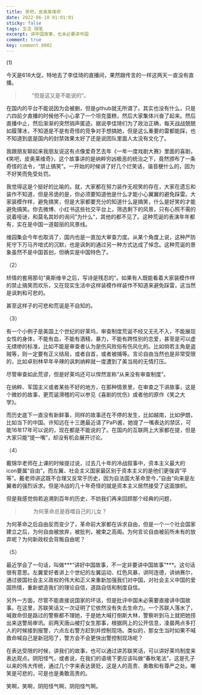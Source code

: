 ```yaml
---
title: 笑吧，皮奥莱维奇
date: 2022-06-10 01:01:01
sticky: false
tags: 生活 随笔
excerpt: 讲中国故事，也未必要讲中国
comment: true
key: comment_0002
---
```


(1)

今天是618大促。特地去了李佳琦的直播间，果然跟传言的一样这两天一直没有直播。

>&emsp;&emsp;“但是这又是不能说的”。

在国内的平台不能说因为会被删，但是github就无所谓了。其实也没有什么，只是六四前夕直播的时候他不小心拿了一个坦克蛋糕，然后大家集体兴奋了起来。然后直播中止，然后渐渐的突然销声匿迹。据说李佳琦们为了政治正确，每天战战兢兢如履薄冰，不知道是不是有奇怪的竞争对手想搞她，但是这么重要的雷都能踩，也不知道到底是国内的封禁效果太好了还是说团队里面人太没有文化了。
	
​我跟朋友聊起来我朋友说这有点像爱奇艺去年《一年一度戏剧大赛》里面的喜剧，《笑吧，皮奥莱维奇》，这个故事讲的是纳粹穷凶极恶的统治之下，竟然颁布了一条奇怪的法令，“禁止搞笑”。一开始的时候讲了好几个烂笑话，谐音梗什么的，因为不好笑而免受处罚。

我觉得这是个挺好的比喻的。就，大家都在努力装作无视笑的存在，大家在遗忘和装作不知道，但是吊诡的是，你必须要知道他是什么才能小心翼翼的避免踩雷。大家装模作样，避免搞笑，但是大家都要充分的知道什么是搞笑，什么是好笑的才能避免搞笑。你去微博、小红书这些社交平台上，筛选剩下的风景，只有心照不需的说着哑谜，和莫名其妙的询问“为什么”，其他的都不见了。这种荒诞的表演年年都有，实在是中国一道靓丽的风景线。

维园集会今年也取消了，国内也是一直加大审查力度。从某个角度上说，这种严防死守下万马齐喑式的沉默，也是讽刺的通过另一种方式达成了悼念。这种荒诞的景象虽然不是中国首创，但确实是中国特色了。

（2）

矫情的套用那句“奥斯维辛之后，写诗是残忍的”。如果有人既能看着大家装模作样的禁止搞笑而欢乐，又在现实生活中这样装模作样装作不知道来避免踩雷，这当然是讽刺和可悲的。

甚至这样子的可悲和荒诞是不自知的。

（3）

有一个小例子是美国上个世纪的好莱坞，审查制度荒诞不经又无孔不入，不能展现女性的身体，不能有血，不能有酒精，暴力，不能有跨性别的恋爱，甚至是可以虚无缥缈的标准，比如不能是审查者认为是伤风败俗有伤风化的。比如倘若主角是盗贼等，则一定要有正义结局，或者自首，或者被捕等。言论自由当然也是非常受限的，比如卓别林早年辛辣的讽刺纳粹就一度遭到了美当局的无情打压。

尽管审查如此荒谬，但是好莱坞还可以悍然宣称“从来没有审查制度”。

在纳粹、军国主义或者某些不好的地方，在那种情景里，在审查之下讲故事，这是个微妙的故事，更荒诞滑稽的可以参见《喜剧的忧伤》或者他的原作《笑之大学》。

而历史底下一直没有新鲜事，同样的故事还在不停的发生，比如越南，比如伊朗，比如当下的中国。许知远在十三邀最近请了PaPi酱，她提了一嘴表达的禁区，可能16年17年可以说的，现在都是不能说的了。在国内的互联网上大家都在提，但是大家只能“提一嘴”，却没有机会展开讨论。

（4）

戴锦华老师在上课的时候提过说，过去几十年的冷战叙事中，资本主义最大的icon要属“自由”，而左翼、社会主义国家最区别于资本主义的是他们更强调“平等”。戴老师讲这既不合理又反常于历史，因为自法国大革命至今，”自由“向来是左翼者的强烈诉求。但是冷战的几十年奇怪的就是资本主义居然接受了这面旗帜。

但是我感觉倘若追溯到百年的历史，不妨我们再来回顾那个经典的问题，

>&emsp;&emsp; 为何革命总是吞噬自己的儿女？

为何革命之后自由反而变少了，革命前大家都在诉求自由，但是一个一个社会国家建立之后，为何自由被放弃，被批判，被束之高阁。为何言论自由被前所未有的放弃呢？为何新政权会背叛自由呢？

（5）

最近学会了一句话，叫做***“讲好中国故事，不一定非要讲中国故事”***。这句话很有意思。左翼爱好者讲上个世纪的左翼运动、红色风暴，讲阿连德，讲纳赛尔，通过彼国社会主义政权的伟大和正义来重新加强我们对中国，对社会主义中国的爱国热情，重新塑造我们的理论自信，道路自信和制度自信。

另外一方面，尽管不能直接说国家的坏话，但是批评中国未必需要直接讲中国故事。在这里，苏联笑话又一次证明了它依然没有失去生命力。一个苏联人落水了，喊救命但是路过的警察都不理她，于是她大喊打倒斯大林，警察听到马上就把她捞出来送警局审讯。前两天唐山被打女生那事，根据网上的公开信息，凌晨两点多打人的时候接到报警，六点左右警方赶到并控制现场。类似的，那女生当时如果不喊救命喊自己是新冠阳了，警方会不会更快出警控制现场呢？

在表达受限的时候，讲我们的故事，也可以通过讲苏联笑话，可以讲好莱坞制度来表达观点。阴阳怪气，或者说，在我们的语境下更应该叫做“春秋笔法”，这是孔子以来的伟大传统，通过几个字来表达褒贬，这是人的高贵、勇敢和有尊严之处。嘲笑是可悲的，可是也是勇敢高贵的。

笑啊，笑啊，阴阳怪气啊，阴阳怪气啊。


